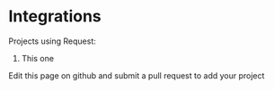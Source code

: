 # Integrations

Projects using Request:

1. This one



Edit this page on github and submit a pull request to add your project

